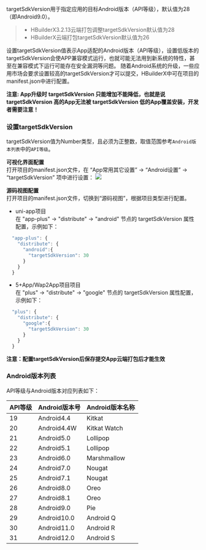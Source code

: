 targetSdkVersion用于指定应用的目标Android版本（API等级），默认值为28（即Android9.0）。
> - HBuilderX3.2.13云端打包调整targetSdkVersion默认值为28  
> - HBuilderX云端打包targetSdkVersion默认值为26  

设置targetSdkVersion值表示App适配的Android版本（API等级），设置低版本的targetSdkVersion会使APP兼容模式运行，也就可能无法用到新系统的特性，甚至在兼容模式下运行可能存在安全漏洞等问题。
随着Android系统的升级，一些应用市场会要求设置较高的targetSdkVersion才可以提交，HBuilderX中可在项目的manifest.json中进行配置。


**️注意: App升级时 targetSdkVersion 只能增加不能降低，也就是说 targetSdkVersion 高的App无法被 targetSdkVersion 低的App覆盖安装，开发者需要注意！**

### 设置targetSdkVersion  
targetSdkVersion值为Number类型，且必须为正整数，取值范围参考`Android版本列表`中的`API等级`。

**可视化界面配置**  
打开项目的manifest.json文件，在 “App常用其它设置” -> “Android设置” -> “targetSdkVersion” 项中进行设置：
![](https://native-res.dcloud.net.cn/images/uniapp/others/targetsdkversion.png)

**源码视图配置**  
打开项目的manifest.json文件，切换到“源码视图”，根据项目类型进行配置。  

- uni-app项目  
在 "app-plus" -> "distribute" -> "android" 节点的 targetSdkVersion 属性配置，示例如下：
``` js
  "app-plus": {
    "distribute": {
      "android":{
        "targetSdkVersion": 30
      }
    }
  }
```

- 5+App/Wap2App项目项目  
在 "plus" -> "distribute" -> "google" 节点的 targetSdkVersion 属性配置，示例如下：
```javascript
  "plus": {
    "distribute": {
      "google":{
        "targetSdkVersion": 30
      }
    }
  }
```


**注意：配置targetSdkVersion后保存提交App云端打包后才能生效**


### Android版本列表
API等级与Android版本对应列表如下：

| API等级 | Android版本号 | Android版本名称 |  
| :-- | :-- | :-- |  
| 19 | Android4.4 | Kitkat |  
| 20 | Android4.4W | Kitkat Watch |  
| 21 | Android5.0 | Lollipop |  
| 22 | Android5.1 | Lollipop |  
| 23 | Android6.0 | Marshmallow |  
| 24 | Android7.0 | Nougat |  
| 25 | Android7.1 | Nougat |  
| 26 | Android8.0 | Oreo |  
| 27 | Android8.1 | Oreo |  
| 28 | Android9.0 | Pie |  
| 29 | Android10.0 | Android Q |  
| 30 | Android11.0 | Android R |  
| 31 | Android12.0 | Android S |  

